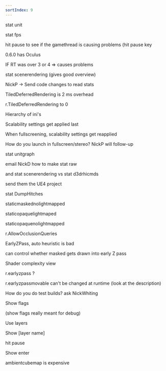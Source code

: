 ```yaml
---
sortIndex: 9
---
```


stat unit

stat fps

hit pause to see if the gamethread is causing problems (hit pause key

0.6.0 has Oculus

IF RT was over 3 or 4 => causes problems

stat scenerendering (gives good overview)

NickP -> Send code changes to read stats

TiledDeferredRendering is 2 ms overhead

r.TiledDeferredRendering to 0

Hierarchy of ini's

Scalability settings get applied last

When fullscreening, scalability settings get reapplied

How do you launch in fullscreen/stereo? NickP will follow-up

stat unitgraph

email NickD how to make stat raw

and stat scenerendering vs stat d3drhicmds

send them the UE4 project

stat DumpHitches

staticmaskednolightmapped

staticopaquelightmaped

staticopaquenolightmapped

r.AllowOcclusionQueries

EarlyZPass, auto heuristic is bad

can control whether masked gets drawn into early Z pass

Shader complexity view

r.earlyzpass ?

r.earlyzpassmovable can't be changed at runtime (look at the description)

How do you do test builds? ask NickWhiting

Show flags

(show flags really meant for debug)

Use layers

Show \[layer name]

hit pause

Show enter

ambientcubemap is expensive
